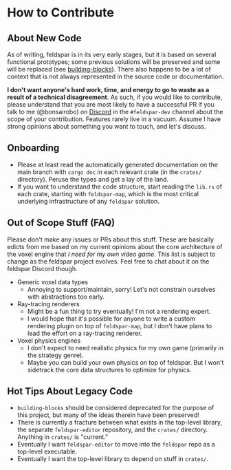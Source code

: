 # How to Contribute

## About New Code

As of writing, feldspar is in its very early stages, but it is based on several
functional prototypes; some previous solutions will be preserved and some will
be replaced (see
[building-blocks](https://github.com/bonsairobo/building-blocks)). There also
happens to be a lot of context that is not always represented in the source code
or documentation.

**I don't want anyone's hard work, time, and energy to go to waste as a result
of a technical disagreement**. As such, if you would like to contribute, please
understand that you are most likely to have a successful PR if you talk to me
(@bonsairobo) on [Discord](https://discord.com/invite/CnTNjwb) in the
`#feldspar-dev` channel about the scope of your contribution. Features rarely
live in a vacuum. Assume I have strong opinions about something you want to
touch, and let's discuss.

## Onboarding

- Please at least read the automatically generated documentation on the main
  branch with `cargo doc` in each relevant crate (in the `crates/` directory).
  Peruse the types and get a lay of the land.
- If you want to understand the code structure, start reading the `lib.rs` of
  each crate, starting with `feldspar-map`, which is the most critical
  underlying infrastructure of any `feldspar` solution.

## Out of Scope Stuff (FAQ)

Please don't make any issues or PRs about this stuff. These are basically edicts
from me based on my current opinions about the core architecture of the voxel
engine that *I need for my own video game*. This list is subject to change as
the feldspar project evolves. Feel free to chat about it on the feldspar Discord
though.

- Generic voxel data types
  - Annoying to support/maintain, sorry! Let's not constrain ourselves with
    abstractions too early.
- Ray-tracing renderers
  - Might be a fun thing to try eventually! I'm not a rendering expert.
  - I would hope that it's possible for anyone to write a custom rendering
    plugin on top of `feldspar-map`, but I don't have plans to lead the effort
    on a ray-tracing renderer.
- Voxel physics engines
  - I don't expect to need realistic physics for my own game (primarily in the
    strategy genre).
  - Maybe you can build your own physics on top of feldspar. But I won't
    sidetrack the core data structures to optimize for physics.

## Hot Tips About Legacy Code

- `building-blocks` should be considered deprecated for the purpose of this
  project, but many of the ideas therein have been preserved!
- There is currently a fracture between what exists in the top-level library,
  the separate `feldspar-editor` repository, and the `crates/` directory.
  Anything in `crates/` is "current."
- Eventually I want `feldspar-editor` to move into the `feldspar` repo as a
  top-level executable.
- Eventually I want the top-level library to depend on stuff in `crates/`.
